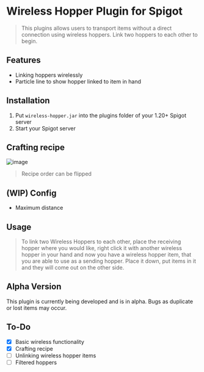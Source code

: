 # Wireless Hopper Plugin for Spigot
> This plugins allows users to transport items without a direct connection using wireless hoppers. Link two hoppers to each other to begin.

## Features
- Linking hoppers wirelessly
- Particle line to show hopper linked to item in hand

## Installation
1. Put `wireless-hopper.jar` into the plugins folder of your 1.20+ Spigot server
2. Start your Spigot server

## Crafting recipe
![image](https://github.com/user-attachments/assets/ea779afe-2daf-49a5-ad9d-1b614d5c3476)
> Recipe order can be flipped

## (WIP) Config
- Maximum distance

## Usage
> To link two Wireless Hoppers to each other, place the receiving hopper where you would like, right click it with another wireless hopper in your hand and now you have a wireless hopper item, that you are able to use as a sending hopper. Place it down, put items in it and they will come out on the other side.

## Alpha Version
This plugin is currently being developed and is in alpha. Bugs as duplicate or lost items may occur.

## To-Do
- [x] Basic wireless functionality
- [x] Crafting recipe
- [ ] Unlinking wireless hopper items
- [ ] Filtered hoppers
